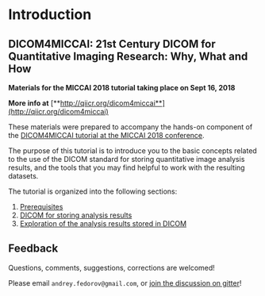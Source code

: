 # Introduction

## DICOM4MICCAI: 21st Century DICOM for Quantitative Imaging Research: Why, What and How

**Materials for the MICCAI 2018 tutorial taking place on Sept 16, 2018**

**More info at** [**http://qiicr.org/dicom4miccai**](http://qiicr.org/dicom4miccai)

These materials were prepared to accompany the hands-on component of the [DICOM4MICCAI tutorial at the MICCAI 2018 conference](http://qiicr.org/dicom4miccai/).

The purpose of this tutorial is to introduce you to the basic concepts related to the use of the DICOM standard for storing quantitative image analysis results, and the tools that you may find helpful to work with the resulting datasets.

The tutorial is organized into the following sections:

1. [Prerequisites](prerequisites/)
2. [DICOM for storing analysis results](using-dicom-to-store-your-analysis-results/dicom-slicer/)
3. [Exploration of the analysis results stored in DICOM](dicom-explore.md)

## Feedback

Questions, comments, suggestions, corrections are welcomed!

Please email `andrey.fedorov@gmail.com`, or [join the discussion on gitter](https://gitter.im/QIICR/dcmqi)!

